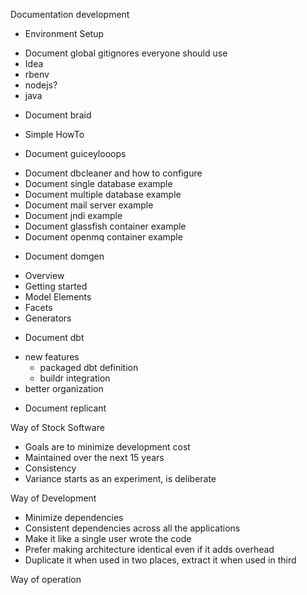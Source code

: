 Documentation development

* Environment Setup
 - Document global gitignores everyone should use
 - Idea
 - rbenv
 - nodejs?
 - java

* Document braid
 - Simple HowTo

* Document guiceylooops
 - Document dbcleaner and how to configure
 - Document single database example
 - Document multiple database example
 - Document mail server example
 - Document jndi example
 - Document glassfish container example
 - Document openmq container example

* Document domgen
 - Overview
 - Getting started
 - Model Elements
 - Facets
 - Generators

* Document dbt
 - new features
    - packaged dbt definition
    - buildr integration
 - better organization    

* Document replicant

Way of Stock Software
 - Goals are to minimize development cost 
 - Maintained over the next 15 years
 - Consistency
 - Variance starts as an experiment, is deliberate

Way of Development
 - Minimize dependencies
 - Consistent dependencies across all the applications
 - Make it like a single user wrote the code
 - Prefer making architecture identical even if it adds overhead
 - Duplicate it when used in two places, extract it when used in third

Way of operation

